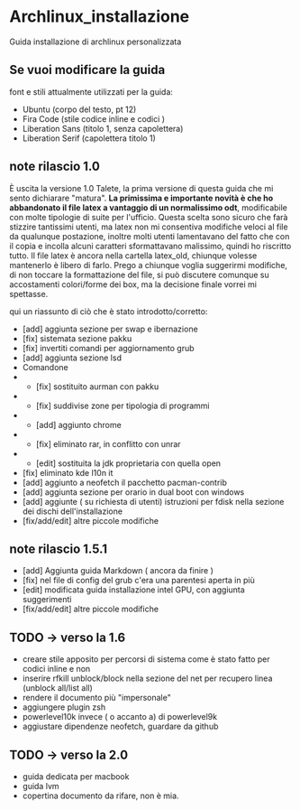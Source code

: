 # Archlinux_installazione
Guida installazione di archlinux personalizzata

## Se vuoi modificare la guida
font e stili attualmente utilizzati per la guida:
* Ubuntu (corpo del testo, pt 12)
* Fira Code (stile codice inline e codici )
* Liberation Sans (titolo 1, senza capolettera)
* Liberation Serif (capolettera titolo 1) 

## note rilascio 1.0
È uscita la versione 1.0 Talete, la prima versione di questa guida che mi sento dichiarare "matura".
__La primissima e importante novità è che ho abbandonato il file latex a vantaggio di un normalissimo odt__, modificabile con molte tipologie di suite per l'ufficio. Questa scelta sono sicuro che farà stizzire tantissimi utenti, ma latex non mi consentiva modifiche veloci al file da qualunque postazione, inoltre molti utenti lamentavano del fatto che con il copia e incolla alcuni caratteri sformattavano malissimo, quindi ho riscritto tutto. 
Il file latex è ancora nella cartella latex_old, chiunque volesse mantenerlo è libero di farlo. 
Prego a chiunque voglia suggerirmi modifiche, di non toccare la formattazione del file, si può discutere comunque su accostamenti colori/forme dei box, ma la decisione finale vorrei mi spettasse.

qui un riassunto di ciò che è stato introdotto/corretto:

* [add] aggiunta sezione per swap e ibernazione
* [fix] sistemata sezione pakku
* [fix] invertiti comandi per aggiornamento grub
* [add] aggiunta sezione lsd
* Comandone 
* * [fix] sostituito aurman con pakku
* * [fix] suddivise zone per tipologia di programmi
* * [add] aggiunto chrome
* * [fix] eliminato rar, in conflitto con unrar
* * [edit] sostituita la jdk proprietaria con quella open
* [fix] eliminato kde l10n it
* [add] aggiunto a neofetch il pacchetto pacman-contrib
* [add] aggiunta sezione per orario in dual boot con windows
* [add] aggiunte ( su richiesta di utenti) istruzioni per fdisk nella sezione dei dischi dell'installazione
* [fix/add/edit] altre piccole modifiche

## note rilascio 1.5.1
* [add] Aggiunta guida Markdown ( ancora da finire )
* [fix] nel file di config del grub c'era una parentesi aperta in più
* [edit] modificata guida installazione intel GPU, con aggiunta suggerimenti
* [fix/add/edit] altre piccole modifiche

## TODO -> verso la 1.6
* creare stile apposito per percorsi di sistema come è stato fatto per codici inline e non
* inserire rfkill unblock/block nella sezione del net per recupero linea (unblock all/list all)
* rendere il documento più "impersonale"
* aggiungere plugin zsh
* powerlevel10k invece ( o accanto a) di powerlevel9k
* aggiustare dipendenze neofetch, guardare da github

## TODO -> verso la 2.0
* guida dedicata per macbook
* guida lvm
* copertina documento da rifare, non è mia.

